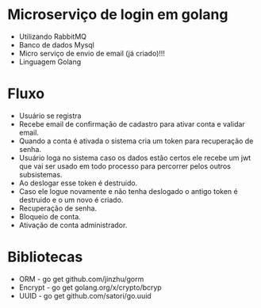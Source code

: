 # Microserviço de login em golang

- Utilizando RabbitMQ
- Banco de dados Mysql
- Micro serviço de envio de email (já criado)!!!
- Linguagem Golang


# Fluxo

- Usuário se registra
- Recebe email de confirmação de cadastro para ativar conta e validar email.
- Quando a conta é ativada o sistema cria um token para recuperação de senha.
- Usuário loga no sistema caso os dados estão certos ele recebe um jwt que vai ser usado em todo processo para percorrer pelos outros subsistemas.
- Ao deslogar esse token é destruido.
- Caso ele logue novamente e não tenha deslogado o antigo token é destruido e o um novo é criado.
- Recuperação de senha.
- Bloqueio de conta.
- Ativação de conta administrador.

# Bibliotecas
- ORM - go get github.com/jinzhu/gorm
- Encrypt - go get golang.org/x/crypto/bcryp
- UUID - go get github.com/satori/go.uuid